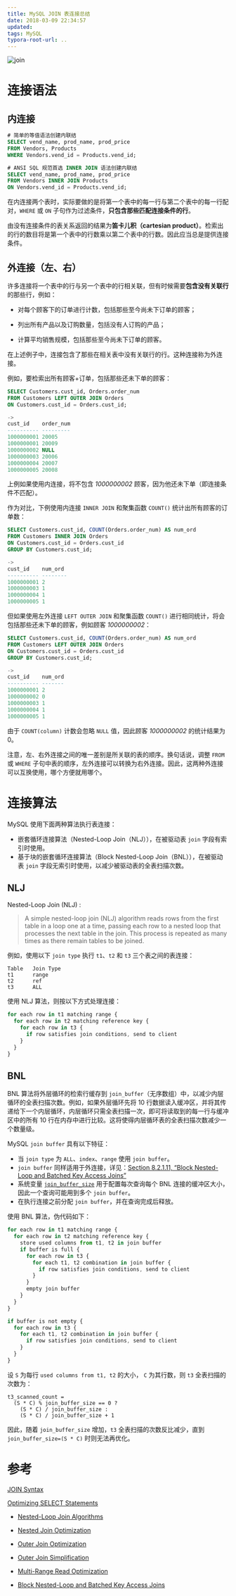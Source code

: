 ```yaml
---
title: MySQL JOIN 表连接总结
date: 2018-03-09 22:34:57
updated:
tags: MySQL
typora-root-url: ..
---
```


![join](/img/mysql/join.png)

# 连接语法

## 内连接

```sql
# 简单的等值语法创建内联结
SELECT vend_name, prod_name, prod_price
FROM Vendors, Products
WHERE Vendors.vend_id = Products.vend_id;

# ANSI SQL 规范首选 INNER JOIN 语法创建内联结
SELECT vend_name, prod_name, prod_price
FROM Vendors INNER JOIN Products
ON Vendors.vend_id = Products.vend_id;
```

在内连接两个表时，实际要做的是将第一个表中的每一行与第二个表中的每一行配对，`WHERE` 或 `ON` 子句作为过滤条件，**只包含那些匹配连接条件的行**。

由没有连接条件的表关系返回的结果为**笛卡儿积（cartesian product）**。检索出的行的数目将是第一个表中的行数乘以第二个表中的行数。因此应当总是提供连接条件。

## 外连接（左、右）

许多连接将一个表中的行与另一个表中的行相关联，但有时候需要**包含没有关联行**的那些行，例如：

*   对每个顾客下的订单进行计数，包括那些至今尚未下订单的顾客；

*   列出所有产品以及订购数量，包括没有人订购的产品；

*   计算平均销售规模，包括那些至今尚未下订单的顾客。

在上述例子中，连接包含了那些在相关表中没有关联行的行。这种连接称为外连接。

例如，要检索出所有顾客+订单，包括那些还未下单的顾客：

```sql
SELECT Customers.cust_id, Orders.order_num
FROM Customers LEFT OUTER JOIN Orders
ON Customers.cust_id = Orders.cust_id;

->
cust_id    order_num
---------- ---------
1000000001 20005
1000000001 20009
1000000002 NULL
1000000003 20006
1000000004 20007
1000000005 20008
```

上例如果使用内连接，将不包含 *1000000002* 顾客，因为他还未下单（即连接条件不匹配）。

作为对比，下例使用内连接 `INNER JOIN` 和聚集函数 `COUNT()` 统计出所有顾客的订单数：

```sql
SELECT Customers.cust_id, COUNT(Orders.order_num) AS num_ord
FROM Customers INNER JOIN Orders
ON Customers.cust_id = Orders.cust_id
GROUP BY Customers.cust_id;

->
cust_id    num_ord
---------- --------
1000000001 2
1000000003 1
1000000004 1
1000000005 1
```

但如果使用左外连接 `LEFT OUTER JOIN` 和聚集函数 `COUNT()` 进行相同统计，将会包括那些还未下单的顾客，例如顾客 *1000000002*：

```sql
SELECT Customers.cust_id, COUNT(Orders.order_num) AS num_ord
FROM Customers LEFT OUTER JOIN Orders
ON Customers.cust_id = Orders.cust_id
GROUP BY Customers.cust_id;

->
cust_id    num_ord
---------- -------
1000000001 2
1000000002 0
1000000003 1
1000000004 1
1000000005 1
```

由于 `COUNT(column)` 计数会忽略 `NULL` 值，因此顾客 *1000000002* 的统计结果为 0。

注意，左、右外连接之间的唯一差别是所关联的表的顺序。换句话说，调整 `FROM` 或 `WHERE` 子句中表的顺序，左外连接可以转换为右外连接。因此，这两种外连接可以互换使用，哪个方便就用哪个。

# 连接算法

MySQL 使用下面两种算法执行表连接：

* 嵌套循环连接算法（Nested-Loop Join（NLJ）），在被驱动表 `join` 字段有索引时使用。
* 基于块的嵌套循环连接算法（Block Nested-Loop Join（BNL）），在被驱动表 `join` 字段无索引时使用，以减少被驱动表的全表扫描次数。

## NLJ

Nested-Loop Join (NLJ) :

> A simple nested-loop join (NLJ) algorithm reads rows from the first table in a loop one at a time, passing each row to a nested loop that processes the next table in the join. This process is repeated as many times as there remain tables to be joined.

例如，使用以下 `join type` 执行 `t1`、`t2` 和  `t3` 三个表之间的表连接：

```
Table   Join Type
t1      range
t2      ref
t3      ALL
```

使用 NLJ 算法，则按以下方式处理连接：

```javascript
for each row in t1 matching range {
  for each row in t2 matching reference key {
    for each row in t3 {
      if row satisfies join conditions, send to client
    }
  }
}
```

## BNL

BNL 算法将外层循环的检索行缓存到 `join_buffer`（无序数组）中，以减少内层循环的全表扫描次数。例如，如果外层循环先将 10 行数据读入缓冲区，并将其传递给下一个内层循环，内层循环只需全表扫描一次，即可将读取到的每一行与缓冲区中的所有 10 行在内存中进行比较。这将使得内层循环表的全表扫描次数减少一个数量级。

MySQL `join buffer` 具有以下特征：

* 当 `join type` 为 `ALL`、`index`、`range` 使用 `join buffer`。
* `join buffer` 同样适用于外连接，详见：[Section 8.2.1.11, “Block Nested-Loop and Batched Key Access Joins”](https://dev.mysql.com/doc/refman/5.7/en/bnl-bka-optimization.html)
* 系统变量 [`join_buffer_size`](https://dev.mysql.com/doc/refman/5.7/en/server-system-variables.html#sysvar_join_buffer_size) 用于配置每次查询每个 BNL 连接的缓冲区大小，因此一个查询可能用到多个 `join buffer`。
* 在执行连接之前分配 `join buffer`，并在查询完成后释放。

使用 BNL 算法，伪代码如下：

```javascript
for each row in t1 matching range {
  for each row in t2 matching reference key {
    store used columns from t1, t2 in join buffer
    if buffer is full {
      for each row in t3 {
        for each t1, t2 combination in join buffer {
          if row satisfies join conditions, send to client
        }
      }
      empty join buffer
    }
  }
}

if buffer is not empty {
  for each row in t3 {
    for each t1, t2 combination in join buffer {
      if row satisfies join conditions, send to client
    }
  }
}
```

设 `S` 为每行 `used columns from t1, t2` 的大小， `C` 为其行数，则 `t3` 全表扫描的次数为：

```
t3_scanned_count = 
  (S * C) % join_buffer_size == 0 ? 
    (S * C) / join_buffer_size : 
    (S * C) / join_buffer_size + 1
```

因此，随着 `join_buffer_size` 增加，`t3` 全表扫描的次数反比减少，直到 `join_buffer_size=(S * C)` 时则无法再优化。

# 参考

[JOIN Syntax](https://dev.mysql.com/doc/refman/5.7/en/join.html)

[Optimizing SELECT Statements](https://dev.mysql.com/doc/refman/5.7/en/select-optimization.html)

- [Nested-Loop Join Algorithms](https://dev.mysql.com/doc/refman/5.7/en/nested-loop-joins.html)

- [Nested Join Optimization](https://dev.mysql.com/doc/refman/5.7/en/nested-join-optimization.html)

- [Outer Join Optimization](https://dev.mysql.com/doc/refman/5.7/en/outer-join-optimization.html)

- [Outer Join Simplification](https://dev.mysql.com/doc/refman/5.7/en/outer-join-simplification.html)

- [Multi-Range Read Optimization](https://dev.mysql.com/doc/refman/5.7/en/mrr-optimization.html)

- [Block Nested-Loop and Batched Key Access Joins](https://dev.mysql.com/doc/refman/5.7/en/bnl-bka-optimization.html)
